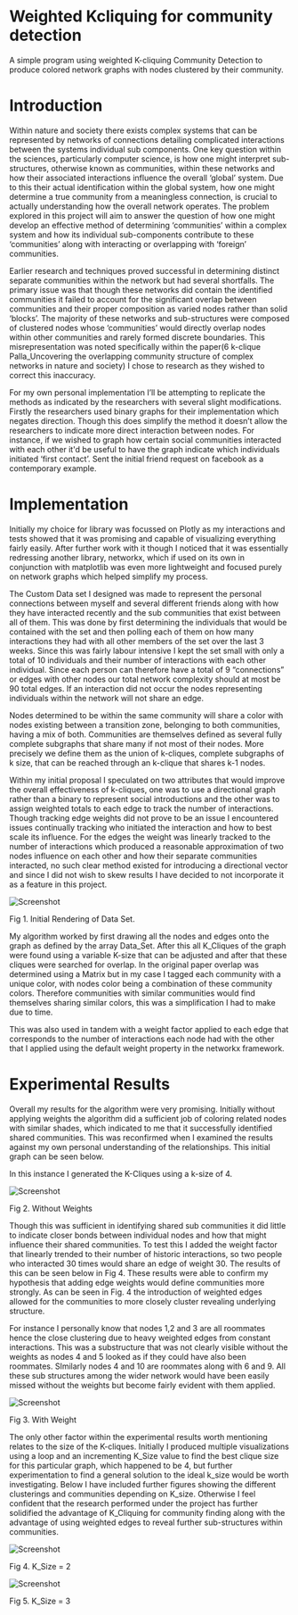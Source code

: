 # Weighted Kcliquing for community detection
A simple program using weighted  K-cliquing Community Detection to produce colored network graphs with nodes clustered by their community.


# Introduction

Within nature and society there exists complex systems that can be represented by networks of connections detailing complicated interactions between the systems individual sub components. One key question within the sciences, particularly computer science, is how one might interpret sub-structures, otherwise known as communities, within these networks and how their associated interactions influence the overall ‘global’ system. Due to this their actual identification within the global system, how one might determine a true community from a meaningless connection, is crucial to actually understanding how the overall network operates. The problem explored in this project will aim to answer the question of how one might develop an effective method of determining ‘communities’ within a complex system and how its individual sub-components contribute to these ‘communities’ along with interacting or overlapping with ‘foreign’ communities.

Earlier research and techniques proved successful in determining distinct separate communities within the network but had several shortfalls. The primary issue was that though these networks did contain the identified communities it failed to account for the significant overlap between communities and their proper composition as varied nodes rather than solid ‘blocks’. The majority of these networks and sub-structures were composed of clustered nodes whose ‘communities’ would directly overlap nodes within other communities and rarely formed discrete boundaries. This misrepresentation was noted specifically within the paper(6 k-clique Palla_Uncovering the overlapping community structure of complex networks in nature and society) I chose to research as they wished to correct this inaccuracy.

For my own personal implementation I’ll be attempting to replicate the methods as indicated by the researchers with several slight modifications. Firstly the researchers used binary graphs for their implementation which negates direction. Though this does simplify the method it doesn’t allow the researchers to indicate more direct interaction between nodes. For instance, if we wished to graph how certain social communities interacted with each other it'd be useful to have the graph indicate which individuals initiated ‘first contact’. Sent the initial friend request on facebook as a contemporary example. 

# Implementation

Initially my choice for library was focussed on Plotly as my interactions and tests showed that it was promising and capable of visualizing everything fairly easily. After further work with it though I noticed that it was essentially redressing another library, networkx, which if used on its own in conjunction with matplotlib was even more lightweight and focused purely on network graphs which helped simplify my process.

The Custom Data set I designed was made to represent the personal connections between myself and several different friends along with how they have interacted recently and the sub communities that exist between all of them. This was done by first determining the individuals that would be contained with the set and then polling each of them on how many interactions they had with all other members of the set over the last 3 weeks. Since this was fairly labour intensive I kept the set small with only a total of 10 individuals and their number of interactions with each other individual. Since each person can therefore have a total of 9 “connections” or edges with other nodes our total network complexity should at most be 90 total edges. If an interaction did not occur the nodes representing individuals within the network will not share an edge.

Nodes determined to be within the same community will share a color with nodes existing between a transition zone, belonging to both communities, having a mix of both. Communities are themselves defined as several fully complete subgraphs that share many if not most of their nodes. More precisely we define them as the union of k-cliques, complete subgraphs of k size, that can be reached through an k-clique that shares k-1 nodes.

Within my initial proposal I speculated on two attributes that would improve the overall effectiveness of k-cliques, one was to use a directional graph rather than a binary to represent social introductions and the other was to assign weighted totals to each edge to track the number of interactions. Though tracking edge weights did not prove to be an issue I encountered issues continually tracking who initiated the interaction and how to best scale its influence. For the edges the weight was linearly tracked to the number of interactions which produced a reasonable approximation of two nodes influence on each other and how their separate communities interacted, no such clear method existed for introducing a directional vector and since I did not wish to skew results I have decided to not incorporate it as a feature in this project.

![Screenshot](Initial.png)

Fig 1. Initial Rendering of Data Set.

My algorithm worked by first drawing all the nodes and edges onto the graph as defined by the array Data_Set. After this all K_Cliques of the graph were found using a variable K-size that can be adjusted and after that these cliques were searched for overlap. In the original paper overlap was determined using a Matrix but in my case I tagged each community with a unique color, with nodes color being a combination of these community colors. Therefore communities with similar communities would find themselves sharing similar colors, this was a simplification I had to make due to time.

This was also used in tandem with a weight factor applied to each edge that corresponds to the number of interactions each node had with the other that I applied using the default weight property in the networkx framework.

# Experimental Results

Overall my results for the algorithm were very promising. Initially without applying weights the algorithm did a sufficient job of coloring related nodes with similar shades, which indicated to me that it successfully identified shared communities. This was reconfirmed when I examined the results against my own personal understanding of the relationships. This initial graph can be seen below.

In this instance I generated the K-Cliques using a k-size of 4.

![Screenshot](withoutWeights.png)

Fig 2. Without Weights

Though this was sufficient in identifying shared sub communities it did little to indicate closer bonds between individual nodes and how that might influence their shared communities. To test this I added the weight factor that linearly trended to their number of historic interactions, so two people who interacted 30 times would share an edge of weight 30. The results of this can be seen below in Fig 4. These results were able to confirm my hypothesis that adding edge weights would define communities more strongly. As can be seen in Fig. 4 the introduction of weighted edges allowed for the communities to more closely cluster revealing underlying structure.

For instance I personally know that nodes 1,2 and 3 are all roommates hence the close clustering due to heavy weighted edges from constant interactions. This was a substructure that was not clearly visible without the weights as nodes 4 and 5 looked as if they could have also been roommates. SImilarly nodes 4 and 10 are roommates along with 6 and 9. All these sub structures among the wider network would have been easily missed without the weights but become fairly evident with them applied.

![Screenshot](withWeights.png)

Fig 3. With Weight

The only other factor within the experimental results worth mentioning relates to the size of the K-cliques. Initially I produced multiple visualizations using a loop and an incrementing K_Size value to find the best clique size for this particular graph, which happened to be 4, but further experimentation to find a general solution to the ideal k_size would be worth investigating. Below I have included further figures showing the different clusterings and communities depending on K_size.  Otherwise I feel confident that the research performed under the project has further solidified the advantage of K_Cliquing for community finding along with the advantage of using weighted edges to reveal further sub-structures within communities. 

![Screenshot](k2.png)

Fig 4. K_Size = 2

![Screenshot](k3.png)

Fig 5. K_Size = 3

